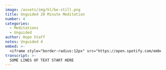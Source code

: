 ```yaml
---
image: /assets/img/kl/be-still.png
title: Unguided 20 Minute Meditation
number: 4
categories:
  - Meditations
  - Unguided
author: Hope Staff
notes: Unguided 4
embed: >-
  <iframe style="border-radius:12px" src="https://open.spotify.com/embed/episode/4DuibhP8szPTLNfquPJJc8?utm_source=generator" width="100%" height="352" frameBorder="0" allowfullscreen="" allow="autoplay; clipboard-write; encrypted-media; fullscreen; picture-in-picture" loading="lazy"></iframe>
transcript: >-
  SOME LINES OF TEXT START HERE
---
```


